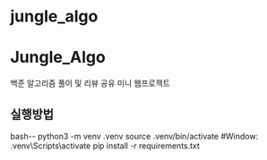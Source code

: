 # jungle_algo
# Jungle_Algo

백준 알고리즘 풀이 및 리뷰 공유 미니 웹프로젝트

## 실행방법
bash--
python3 -m venv .venv
source .venv/bin/activate	#Window:  .venv\Scripts\activate
pip install -r requirements.txt
